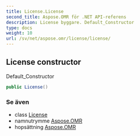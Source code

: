 ```yaml
---
title: License.License
second_title: Aspose.OMR för .NET API-referens
description: License byggare. Default_Constructor
type: docs
weight: 10
url: /sv/net/aspose.omr/license/license/
---
```

## License constructor

Default_Constructor

```csharp
public License()
```

### Se även

* class [License](../)
* namnutrymme [Aspose.OMR](../../license/)
* hopsättning [Aspose.OMR](../../../)


